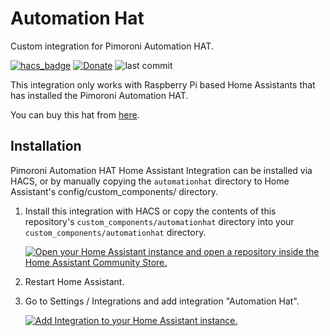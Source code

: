 # Automation Hat

Custom integration for Pimoroni Automation HAT.

[![hacs_badge](https://img.shields.io/badge/HACS-Default-orange.svg)](https://github.com/custom-components/hacs)
[![Donate](https://img.shields.io/badge/donate-Coffee-yellow.svg)](https://buymeacoffee.com/marcvivet)
![last commit](https://img.shields.io/github/last-commit/marcvivet/ha_automation_hat?color=red)

This integration only works with Raspberry Pi based Home Assistants that has installed the Pimoroni Automation HAT.

You can buy this hat from [here](https://shop.pimoroni.com/products/automation-hat?variant=30712316554).

## Installation

Pimoroni Automation HAT Home Assistant Integration can be installed via HACS, or by manually copying the `automationhat` directory to Home Assistant's config/custom_components/ directory.

1. Install this integration with HACS or copy the contents of this repository's `custom_components/automationhat` directory into your `custom_components/automationhat` directory.

    [![Open your Home Assistant instance and open a repository inside the Home Assistant Community Store.](https://my.home-assistant.io/badges/hacs_repository.svg)](https://my.home-assistant.io/redirect/hacs_repository/?repository=https%3A%2F%2Fgithub.com%2Fmarcvivet%2Fha_automation_hat.git&owner=marcvivet&category=integration)

2. Restart Home Assistant.

3. Go to Settings / Integrations and add integration "Automation Hat".

    [![Add Integration to your Home Assistant
instance.](https://my.home-assistant.io/badges/config_flow_start.svg)](https://my.home-assistant.io/redirect/config_flow_start/?domain=automationhat)
